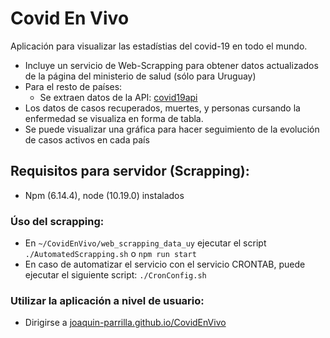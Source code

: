 # Covid En Vivo

Aplicación para visualizar las estadístias del covid-19 en todo el mundo.

- Incluye un servicio de Web-Scrapping para obtener datos actualizados de la página del ministerio de salud (sólo para Uruguay)
- Para el resto de países:
	- Se extraen datos de la API: [covid19api](https://api.covid19api.com)
- Los datos de casos recuperados, muertes, y personas cursando la enfermedad se visualiza en forma de tabla.
- Se puede visualizar una gráfica para hacer seguimiento de la evolución de casos activos en cada país

## Requisitos para servidor (Scrapping):
- Npm (6.14.4), node (10.19.0) instalados

### Úso del scrapping:
- En `~/CovidEnVivo/web_scrapping_data_uy` ejecutar el script `./AutomatedScrapping.sh` o `npm run start`
- En caso de automatizar el servicio con el servicio CRONTAB, puede ejecutar el siguiente script: `./CronConfig.sh`

### Utilizar la aplicación a nivel de usuario:
- Dirigirse a [joaquin-parrilla.github.io/CovidEnVivo](https://joaquin-parrilla.github.io/CovidEnVivo)

